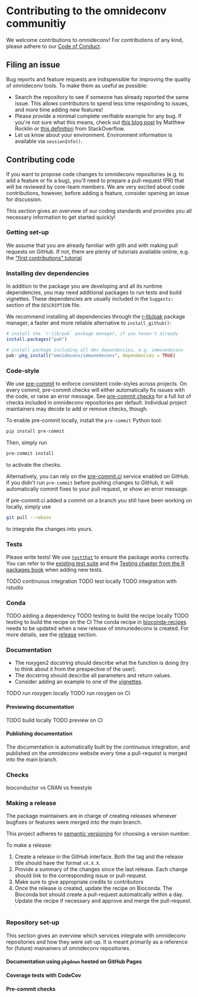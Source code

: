 <!-- TODO: rewrite for generic omnideconv package and put on the website; link it from `.github/CONTRIBUTING.md` -->

# Contributing to the omnideconv communitiy

We welcome contributions to omnideconv! For contributions of any kind, please adhere to our
[Code of Conduct](https://github.com/omnideconv/.github/blob/main/CODE_OF_CONDUCT.md).

<!-- this is for the case we have a global community forum at some point -->
<!-- ## Answering questions

The easiest way to contribute to omnideconv is by answering questions in our community forum.

-->

## Filing an issue

Bug reports and feature requests are indispensible for improving the quality of omnideconv tools.
To make them as useful as possible:

- Search the repository to see if someone has already reported the same issue.
  This allows contributors to spend less time responding to issues, and more time adding new features!
- Please provide a minimal complete verifiable example for any bug.
  If you're not sure what this means, check out
  [this blog post](http://matthewrocklin.com/blog/work/2018/02/28/minimal-bug-reports)
  by Matthew Rocklin or [this definition](https://stackoverflow.com/help/mcve) from StackOverflow.
- Let us know about your environment. Environment information is available via `sessionInfo()`.

## Contributing code

If you want to propose code changes to omnideconv repositories (e.g. to add a feature or fix a bug),
you'll need to prepare a pull-request (PR) that will be reviewed by core-team members. We are very excited
about code contributions, however, before adding a feature, consider opening an issue for discussion.

This section gives an overview of our coding standards and provides you all necessary information
to get started quickly!

### Getting set-up

We assume that you are already familiar with gith and with making pull requests on GitHub. If not, there are plenty
of tutorials available online, e.g. the ["first contributions" tutorial][first-contributions]

[first-contributions]: (https://github.com/firstcontributions/first-contributions/blob/main/README.md).

### Installing dev dependencies

In addition to the package you are developing and all its runtime dependencies, you may need additional packages
to run tests and build vignettes. These dependencies are usually included in the `Suggests:` section of the
`DESCRIPTION` file.

We recommend installing all dependencies through the [r-lib/pak][pak] package manager, a faster and more reliable
alternative to `install_github()`:

```r
# install the `r-lib/pak` package manager, if you haven't already
install.packages("pak")

# install package including all dev dependencies, e.g. immunedeconv
pak::pkg_install("omnideconv/immunedeconv", dependencies = TRUE)
```

### Code-style

We use [pre-commit][] to enforce consistent code-styles across projects. On every commit, pre-commit checks will either
automatically fix issues with the code, or raise an error message. See [pre-commit checks](#pre-commit-checks) for
a full list of checks included in omnideconv repositories per default. Individual project maintainers may decide
to add or remove checks, though.

To enable pre-commit locally, install the `pre-commit` Python tool:

```bash
pip install pre-commit
```

Then, simply run

```bash
pre-commit install
```

to activate the checks.

Alternatively, you can rely on the [pre-commit.ci][] service enabled on GitHub. If you didn't run `pre-commit`
before pushing changes to GitHub, it will automatically commit fixes to your pull request, or show an error message.

If pre-commit.ci added a commit on a branch you still have been working on locally, simply use

```bash
git pull --rebase
```

to integrate the changes into yours.

### Tests

Please write tests! We use [`testthat`](https://testthat.r-lib.org/) to ensure the package works correctly.
You can refer to the [existing test suite](https://github.com/icbi-lab/immunedeconv/tree/master/tests)
and the [Testing chapter from the R packages book](http://r-pkgs.had.co.nz/tests.html) when adding new tests.

TODO continuous integration
TODO test locally
TODO integration with rstudio

### Conda

TODO adding a dependency
TODO testing to build the recipe locally
TODO testing to build the recipe on the CI
The conda recipe in [bioconda-recipes](TODO) needs to be updated when a new
release of immunedeconv is created. For more details, see the
[release](#making-a-release) section.

### Documentation

- The roxygen2 docstring should describe what the function is doing (try to think about it from
  the prespective of the user).
- The docstring should describe all parameters and return values.
- Consider adding an example to one of the [vignettes](https://github.com/icbi-lab/immunedeconv/tree/master/vignettes).

TODO run roxygen locally
TODO run roxygen on CI

#### Previewing documentation

TODO build locally
TODO preview on CI

#### Publishing documentation

The documentation is automatically built by the continuous integration, and
published on the omnideconv website every time a pull-request is merged into the
main branch.

### Checks

bioconductor vs CRAN vs freestyle

### Making a release

The package maintainers are in charge of creating releases whenever bugfixes or
features were merged into the main branch.

This project adheres to [semantic versioning](https://semver.org) for choosing a
version number.

To make a release:

1. Create a release in the GitHub interface. Both the tag and the release title
   should have the format `vX.X.X`.
2. Provide a summary of the changes since the last release. Each change should
   link to the corresponding issue or pull-request.
3. Make sure to give appropriate credits to contributors
4. Once the release is created, update the recipe on Bioconda. The Bioconda bot
   should create a pull-request automatically within a day. Update the recipe if
   necessary and approve and merge the pull-request. `

### Repository set-up

This section gives an overview which services integrate with omnideconv repositories and how they were set-up.
It is meant primarily as a reference for (future) mainainers of omnideconv repositories.

#### Documentation using `pkgdown` hosted on GitHub Pages

#### Coverage tests with CodeCov

#### Pre-commit checks

<!-- links -->

[pak]: https://github.com/r-lib/pak
[pre-commit]: https://pre-commit.com
[pre-commit.ci]: https://pre-commit.ci
